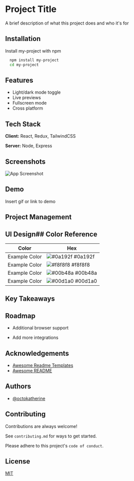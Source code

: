 # Project Title

A brief description of what this project does and who it's for

## Installation

Install my-project with npm

```bash
  npm install my-project
  cd my-project
```

## Features

- Light/dark mode toggle
- Live previews
- Fullscreen mode
- Cross platform

## Tech Stack

**Client:** React, Redux, TailwindCSS

**Server:** Node, Express

## Screenshots

![App Screenshot](https://via.placeholder.com/468x300?text=App+Screenshot+Here)

## Demo

Insert gif or link to demo

## Project Management

## UI Design## Color Reference

| Color         | Hex                                                              |
| ------------- | ---------------------------------------------------------------- |
| Example Color | ![#0a192f](https://via.placeholder.com/10/0a192f?text=+) #0a192f |
| Example Color | ![#f8f8f8](https://via.placeholder.com/10/f8f8f8?text=+) #f8f8f8 |
| Example Color | ![#00b48a](https://via.placeholder.com/10/00b48a?text=+) #00b48a |
| Example Color | ![#00d1a0](https://via.placeholder.com/10/00b48a?text=+) #00d1a0 |

## Key Takeaways

## Roadmap

- Additional browser support

- Add more integrations

## Acknowledgements

- [Awesome Readme Templates](https://awesomeopensource.com/project/elangosundar/awesome-README-templates)
- [Awesome README](https://github.com/matiassingers/awesome-readme)

## Authors

- [@octokatherine](https://www.github.com/octokatherine)

## Contributing

Contributions are always welcome!

See `contributing.md` for ways to get started.

Please adhere to this project's `code of conduct`.

## License

[MIT](https://choosealicense.com/licenses/mit/)
